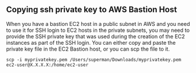 ## Copying ssh private key to AWS Bastion Host

When you have a bastion EC2 host in a public subnet in AWS and you need to use it for SSH login to EC2 hosts in the private subnets, you may need to provide the SSH private key that was used during the creation of the EC2 instances as part of the SSH login. You can either copy and paste the private key file in the EC2 Bastion host, or you can scp the file to it.

```
scp -i myprivatekey.pem /Users/superman/Downloads/myprivatekey.pem ec2-user@X.X.X.X:/home/ec2-user

```
